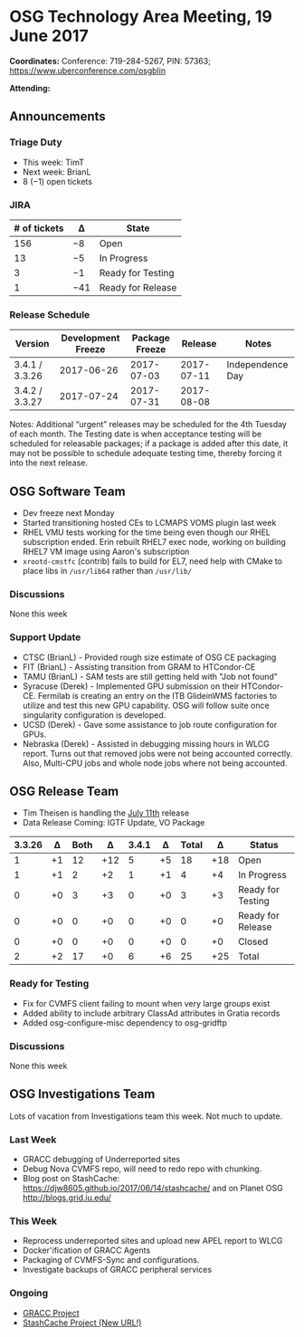 # OSG Technology Area Meeting, 19 June 2017

**Coordinates:** Conference: 719-284-5267, PIN: 57363; <https://www.uberconference.com/osgblin>  

**Attending:**   


## Announcements


### Triage Duty

-   This week: TimT
-   Next week: BrianL
-   8 (&minus;1) open tickets


### JIRA

| # of tickets | &Delta;   | State             |
|------------ |--------- |----------------- |
| 156          | &minus;8  | Open              |
| 13           | &minus;5  | In Progress       |
| 3            | &minus;1  | Ready for Testing |
| 1            | &minus;41 | Ready for Release |


### Release Schedule

| Version        | Development Freeze | Package Freeze | Release    | Notes            |
|-------------- |------------------ |-------------- |---------- |---------------- |
| 3.4.1 / 3.3.26 | 2017-06-26         | 2017-07-03     | 2017-07-11 | Independence Day |
| 3.4.2 / 3.3.27 | 2017-07-24         | 2017-07-31     | 2017-08-08 |                  |

Notes: Additional “urgent” releases may be scheduled for the 4th Tuesday of each month. The Testing date is when acceptance testing will be scheduled for releasable packages; if a package is added after this date, it may not be possible to schedule adequate testing time, thereby forcing it into the next release.  


## OSG Software Team

-   Dev freeze next Monday
-   Started transitioning hosted CEs to LCMAPS VOMS plugin last week
-   RHEL VMU tests working for the time being even though our RHEL subscription ended. Erin rebuilt RHEL7 exec node, working on building RHEL7 VM image using Aaron's subscription
-   `xrootd-cmstfc` (contrib) fails to build for EL7, need help with CMake to place libs in `/usr/lib64` rather than `/usr/lib/`


### Discussions

None this week  


### Support Update

-   CTSC (BrianL) - Provided rough size estimate of OSG CE packaging
-   FIT (BrianL) - Assisting transition from GRAM to HTCondor-CE
-   TAMU (BrianL) - SAM tests are still getting held with "Job not found"
-   Syracuse (Derek) - Implemented GPU submission on their HTCondor-CE.  Fermilab is creating an entry on the ITB GlideinWMS factories to utilize and test this new GPU capability.  OSG will follow suite once singularity configuration is developed.
-   UCSD (Derek) - Gave some assistance to job route configuration for GPUs.
-   Nebraska (Derek) - Assisted in debugging missing hours in WLCG report.  Turns out that removed jobs were not being accounted correctly.  Also, Multi-CPU jobs and whole node jobs where not being accounted.


## OSG Release Team

-   Tim Theisen is handling the [July 11th](https://jira.opensciencegrid.org/issues/?filter=15254&jql=project%2520%253D%2520SOFTWARE%2520AND%2520labels%2520in%2520(3.3.26%252C%25203.4.1)%2520ORDER%2520BY%2520status%2520ASC%252C%2520priority%2520DESC%252C%2520assignee%2520ASC) release
-   Data Release Coming: IGTF Update, VO Package

| 3.3.26 | &Delta; | Both | &Delta; | 3.4.1 | &Delta; | Total | &Delta; | Status            |
|------ |------- |---- |------- |----- |------- |----- |------- |----------------- |
| 1      | +1      | 12   | +12     | 5     | +5      | 18    | +18     | Open              |
| 1      | +1      | 2    | +2      | 1     | +1      | 4     | +4      | In Progress       |
| 0      | +0      | 3    | +3      | 0     | +0      | 3     | +3      | Ready for Testing |
| 0      | +0      | 0    | +0      | 0     | +0      | 0     | +0      | Ready for Release |
| 0      | +0      | 0    | +0      | 0     | +0      | 0     | +0      | Closed            |
| 2      | +2      | 17   | +0      | 6     | +6      | 25    | +25     | Total             |


### Ready for Testing

-   Fix for CVMFS client failing to mount when very large groups exist
-   Added ability to include arbitrary ClassAd attributes in Gratia records
-   Added osg-configure-misc dependency to osg-gridftp


### Discussions

None this week  


## OSG Investigations Team

Lots of vacation from Investigations team this week.  Not much to update.  


### Last Week

-   GRACC debugging of Underreported sites
-   Debug Nova CVMFS repo, will need to redo repo with chunking.
-   Blog post on StashCache: https://djw8605.github.io/2017/06/14/stashcache/ and on Planet OSG http://blogs.grid.iu.edu/



### This Week

-   Reprocess underreported sites and upload new APEL report to WLCG
-   Docker'ification of GRACC Agents
-   Packaging of CVMFS-Sync and configurations.
-   Investigate backups of GRACC peripheral services


### Ongoing

-   [GRACC Project](https://jira.opensciencegrid.org/projects/GRACC/)
-   [StashCache Project (New URL!)](https://opensciencegrid.github.io/StashCache/)
